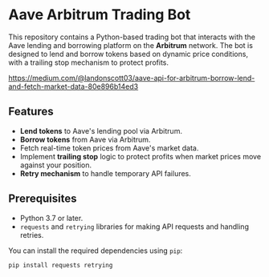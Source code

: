 

# Aave Arbitrum Trading Bot

This repository contains a Python-based trading bot that interacts with the Aave lending and borrowing platform on the **Arbitrum** network. The bot is designed to lend and borrow tokens based on dynamic price conditions, with a trailing stop mechanism to protect profits.

https://medium.com/@landonscott03/aave-api-for-arbitrum-borrow-lend-and-fetch-market-data-80e896b14ed3

## Features

- **Lend tokens** to Aave's lending pool via Arbitrum.
- **Borrow tokens** from Aave via Arbitrum.
- Fetch real-time token prices from Aave's market data.
- Implement **trailing stop** logic to protect profits when market prices move against your position.
- **Retry mechanism** to handle temporary API failures.

## Prerequisites

- Python 3.7 or later.
- `requests` and `retrying` libraries for making API requests and handling retries.

You can install the required dependencies using `pip`:

```bash
pip install requests retrying


